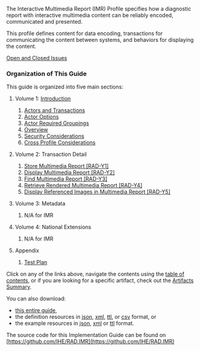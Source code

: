 The Interactive Multimedia Report (IMR) Profile specifies how a diagnostic report with interactive multimedia content can be reliably encoded, communicated and presented.

This profile defines content for data encoding, transactions for communicating the content between systems, and behaviors for displaying the content.

[Open and Closed Issues](issues.html)

### Organization of This Guide
This guide is organized into five main sections:

1. Volume 1: [Introduction](volume-1.html)
   1. [Actors and Transactions](volume-1.html#1xx1-imr-actors-transactions-and-content-modules)
   1. [Actor Options](volume-1.html#1xx2-imr-actor-options)
   1. [Actor Required Groupings](volume-1.html#1xx3-imr-required-actor-groupings)
   1. [Overview](volume-1.html#1xx4-interactive-multimedia-report-overview)
   1. [Security Considerations](volume-1.html#1xx5-imr-security-considerations)
   1. [Cross Profile Considerations](volume-1.html#1xx6-imr-cross-profile-considerations)

2. Volume 2: Transaction Detail
   1. [Store Multimedia Report [RAD-Y1]](RAD-Y1.html)
   1. [Display Multimedia Report [RAD-Y2]](RAD-Y2.html)
   1. [Find Multimedia Report [RAD-Y3]](RAD-Y3.html)
   1. [Retrieve Rendered Multimedia Report [RAD-Y4]](RAD-Y4.html)
   1. [Display Referenced Images in Multimedia Report [RAD-Y5]](RAD-Y5.html)

3. Volume 3: Metadata
   1. N/A for IMR

4. Volume 4: National Extensions
    1. N/A for IMR

5. Appendix
   1. [Test Plan](testplan.html)


Click on any of the links above, navigate the contents using the [table of contents](toc.html), or
if you are looking for a specific artifact, check out the [Artifacts Summary](artifacts.html).

You can also download:

* [this entire guide](full-ig.zip),
* the definition resources in [json](definitions.json.zip), [xml](definitions.xml.zip), [ttl](definitions.ttl.zip), or [csv](csvs.zip) format, or
* the example resources in [json](examples.json.zip), [xml](examples.xml.zip) or [ttl](examples.ttl.zip) format.

The source code for this Implementation Guide can be found on [https://github.com/IHE/RAD.IMR](https://github.com/IHE/RAD.IMR)
